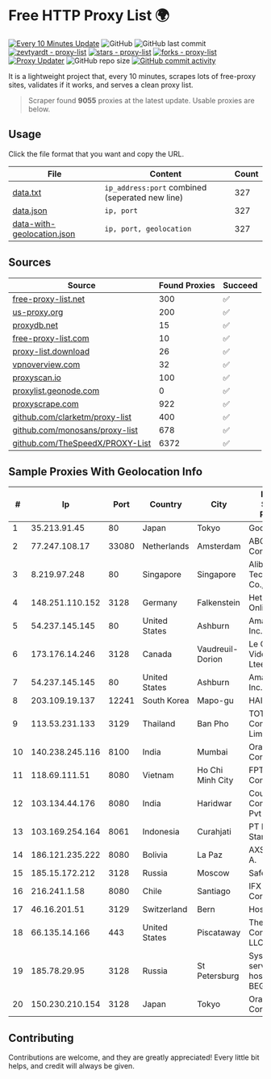 
# Free HTTP Proxy List 🌍

[![Every 10 Minutes Update](https://github.com/mertguvencli/http-proxy-list/actions/workflows/main.yml/badge.svg?branch=main)](https://github.com/mertguvencli/http-proxy-list/actions/workflows/main.yml)
![GitHub](https://img.shields.io/github/license/mertguvencli/http-proxy-list)
![GitHub last commit](https://img.shields.io/github/last-commit/mertguvencli/http-proxy-list)
[![zevtyardt - proxy-list](https://img.shields.io/static/v1?label=zevtyardt&message=proxy-list&color=blue&logo=github)](https://github.com/zevtyardt/proxy-list "Go to GitHub repo")
[![stars - proxy-list](https://img.shields.io/github/stars/zevtyardt/proxy-list?style=social)](https://github.com/zevtyardt/proxy-list)
[![forks - proxy-list](https://img.shields.io/github/forks/zevtyardt/proxy-list?style=social)](https://github.com/zevtyardt/proxy-list)
[![Proxy Updater](https://github.com/zevtyardt/proxy-list/workflows/Proxy%20Updater/badge.svg)](https://github.com/zevtyardt/proxy-list/actions?query=workflow:"Proxy+Updater")
![GitHub repo size](https://img.shields.io/github/repo-size/zevtyardt/proxy-list)
[![GitHub commit activity](https://img.shields.io/github/commit-activity/m/zevtyardt/proxy-list?logo=commits)](https://github.com/zevtyardt/proxy-list/commits/main)

It is a lightweight project that, every 10 minutes, scrapes lots of free-proxy sites, validates if it works, and serves a clean proxy list.

> Scraper found **9055** proxies at the latest update. Usable proxies are below.

## Usage

Click the file format that you want and copy the URL.

|File|Content|Count|
|----|-------|-----|
|[data.txt](https://raw.githubusercontent.com/mertguvencli/http-proxy-list/main/proxy-list/data.txt)|`ip_address:port` combined (seperated new line)|327|
|[data.json](https://raw.githubusercontent.com/mertguvencli/http-proxy-list/main/proxy-list/data.json)|`ip, port`|327|
|[data-with-geolocation.json](https://raw.githubusercontent.com/mertguvencli/http-proxy-list/main/proxy-list/data-with-geolocation.json)|`ip, port, geolocation`|327|

## Sources

|Source|Found Proxies|Succeed|
|------|-------------|-------|
|[free-proxy-list.net](https://free-proxy-list.net)|300|✅|
|[us-proxy.org](https://www.us-proxy.org)|200|✅|
|[proxydb.net](http://proxydb.net)|15|✅|
|[free-proxy-list.com](https://free-proxy-list.com/?page=&port=&type%5B%5D=http&type%5B%5D=https&up_time=0&search=Search)|10|✅|
|[proxy-list.download](https://www.proxy-list.download/HTTP)|26|✅|
|[vpnoverview.com](https://vpnoverview.com/privacy/anonymous-browsing/free-proxy-servers)|32|✅|
|[proxyscan.io](https://www.proxyscan.io)|100|✅|
|[proxylist.geonode.com](https://proxylist.geonode.com/api/proxy-list?limit=300&page=1&sort_by=lastChecked&sort_type=desc&protocols=http,https)|0|✅|
|[proxyscrape.com](https://api.proxyscrape.com/v2/?request=displayproxies&protocol=http&timeout=10000&country=all&ssl=all&anonymity=all)|922|✅|
|[github.com/clarketm/proxy-list](https://raw.githubusercontent.com/clarketm/proxy-list/master/proxy-list-raw.txt)|400|✅|
|[github.com/monosans/proxy-list](https://raw.githubusercontent.com/monosans/proxy-list/main/proxies/http.txt)|678|✅|
|[github.com/TheSpeedX/PROXY-List](https://raw.githubusercontent.com/TheSpeedX/PROXY-List/master/http.txt)|6372|✅|


## Sample Proxies With Geolocation Info

|#|Ip|Port|Country|City|Internet Service Provider|
|-|--|----|-------|----|-------------------------|
|1|35.213.91.45|80|Japan|Tokyo|Google LLC|
|2|77.247.108.17|33080|Netherlands|Amsterdam|ABC Consultancy|
|3|8.219.97.248|80|Singapore|Singapore|Alibaba (US) Technology Co., Ltd.|
|4|148.251.110.152|3128|Germany|Falkenstein|Hetzner Online GmbH|
|5|54.237.145.145|80|United States|Ashburn|Amazon.com, Inc.|
|6|173.176.14.246|3128|Canada|Vaudreuil-Dorion|Le Groupe Videotron Ltee|
|7|54.237.145.145|80|United States|Ashburn|Amazon.com, Inc.|
|8|203.109.19.137|12241|South Korea|Mapo-gu|HAIonNet|
|9|113.53.231.133|3129|Thailand|Ban Pho|TOT Public Company Limited|
|10|140.238.245.116|8100|India|Mumbai|Oracle Corporation|
|11|118.69.111.51|8080|Vietnam|Ho Chi Minh City|FPT Telecom Company|
|12|103.134.44.176|8080|India|Haridwar|Countrylink Communiction Pvt Ltd|
|13|103.169.254.164|8061|Indonesia|Curahjati|PT Master Star Network|
|14|186.121.235.222|8080|Bolivia|La Paz|AXS Bolivia S. A.|
|15|185.15.172.212|3128|Russia|Moscow|SafeData LLC|
|16|216.241.1.58|8080|Chile|Santiago|IFX Corporation|
|17|46.16.201.51|3129|Switzerland|Bern|Hosteur SA|
|18|66.135.14.166|443|United States|Piscataway|The Constant Company, LLC|
|19|185.78.29.95|3128|Russia|St Petersburg|System servers virtual hosting BEGET.RU|
|20|150.230.210.154|3128|Japan|Tokyo|Oracle Corporation|



## Contributing

Contributions are welcome, and they are greatly appreciated! Every
little bit helps, and credit will always be given.

